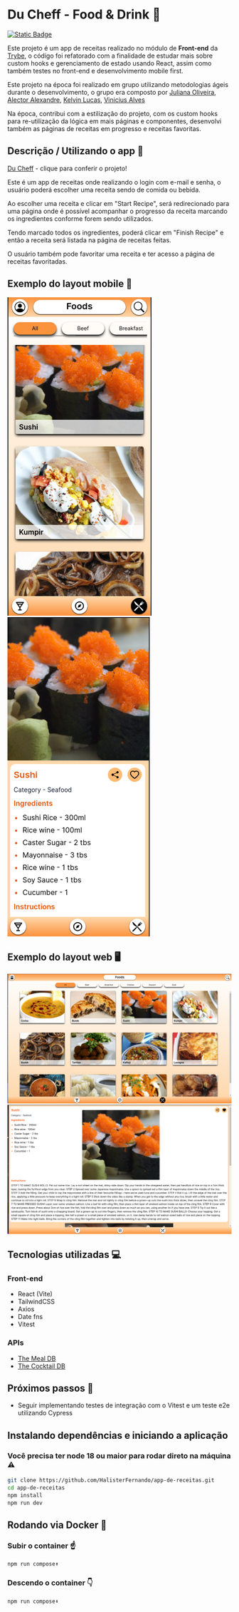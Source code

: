 # Du Cheff - Food & Drink :spaghetti:
[![Static Badge](https://img.shields.io/badge/Licence-MIT-orange)](https://github.com/HalisterFernando/app-de-receitas/blob/main/LICENSE)


Este projeto é um app de receitas realizado no módulo de **Front-end** da [Trybe](https://www.betrybe.com/?utm_source=trybe.com.br), o código foi refatorado com a finalidade de estudar mais sobre custom hooks e gerenciamento de estado usando React, assim como também testes no front-end e desenvolvimento mobile first. 

Este projeto na época foi realizado em grupo utilizando metodologias ágeis durante o desenvolvimento, o grupo era composto por [Juliana Oliveira](https://github.com/jsfoliveira), [Alector Alexandre](https://github.com/AlectorAlexander), [Kelvin Lucas](https://github.com/klaolp), [Vinicius Alves](https://github.com/ViniiAlves)

Na época, contribui com a estilização do projeto, com os custom hooks para re-utilização da lógica em mais páginas e componentes, desenvolvi também as páginas de receitas em progresso e receitas favoritas.

## Descrição / Utilizando o app :mag_right:

[Du Cheff](https://ducheff.vercel.app/) - clique para conferir o projeto!

Este é um app de receitas onde realizando o login com e-mail e senha, o usuário poderá escolher uma receita sendo de comida ou bebida.

Ao escolher uma receita e clicar em "Start Recipe", será redirecionado para uma página onde é possível acompanhar o progresso da receita marcando os ingredientes conforme forem sendo utilizados. 

Tendo marcado todos os ingredientes, poderá clicar em "Finish Recipe" e então a receita será listada na página de receitas feitas.

O usuário também pode favoritar uma receita e ter acesso a página de receitas favoritadas.

## Exemplo do layout mobile :iphone:

![Foods](https://github.com/HalisterFernando/app-de-receitas/blob/main/src/assets/foods-sm.png) ![Recipe](https://github.com/HalisterFernando/app-de-receitas/blob/main/src/assets/recipe-sm.png)

## Exemplo do layout web 🖥️

![Foods](https://github.com/HalisterFernando/app-de-receitas/blob/main/src/assets/foods-lg.png) ![Recipe](https://github.com/HalisterFernando/app-de-receitas/blob/main/src/assets/recipe-lg.png)

## Tecnologias utilizadas :computer:


### Front-end

* React (Vite)
* TailwindCSS
* Axios
* Date fns
* Vitest

### APIs
* [The Meal DB](https://www.themealdb.com/)
* [The Cocktail DB](https://www.thecocktaildb.com/)

## Próximos passos :hammer:

* Seguir implementando testes de integração com o Vitest e um teste e2e utilizando Cypress

## Instalando dependências e iniciando a aplicação
### Você precisa ter node 18 ou maior para rodar direto na máquina :warning:

```bash
git clone https://github.com/HalisterFernando/app-de-receitas.git
cd app-de-receitas
npm install
npm run dev
```
## Rodando via Docker :whale:
### Subir o container :point_up:
```bash
npm run compose⬆️
``` 
### Descendo o container :point_down:
```bash
npm run compose⬇️ 
```






